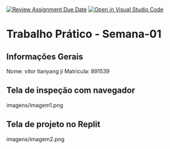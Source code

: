 [![Review Assignment Due Date](https://classroom.github.com/assets/deadline-readme-button-22041afd0340ce965d47ae6ef1cefeee28c7c493a6346c4f15d667ab976d596c.svg)](https://classroom.github.com/a/SEqSgEYu)
[![Open in Visual Studio Code](https://classroom.github.com/assets/open-in-vscode-2e0aaae1b6195c2367325f4f02e2d04e9abb55f0b24a779b69b11b9e10269abc.svg)](https://classroom.github.com/online_ide?assignment_repo_id=18373550&assignment_repo_type=AssignmentRepo)
# Trabalho Prático - Semana-01

## Informações Gerais
Nome: vitor tianyang ji
Matricula: 891539

## Tela de inspeção com navegador
imagens/imagem1.png

## Tela de projeto no Replit
imagens/imagem2.png
